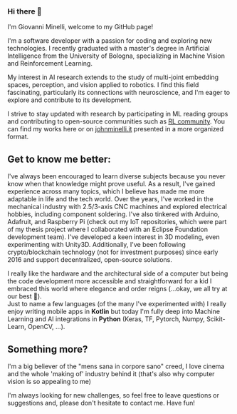 ### Hi there 👋
I'm Giovanni Minelli, welcome to my GitHub page!

I'm a software developer with a passion for coding and exploring new technologies. I recently graduated with a master's degree in Artificial Intelligence from the University of Bologna, specializing in Machine Vision and Reinforcement Learning.

My interest in AI research extends to the study of multi-joint embedding spaces, perception, and vision applied to robotics. I find this field fascinating, particularly its connections with neuroscience, and I'm eager to explore and contribute to its development.

I strive to stay updated with research by participating in ML reading groups and contributing to open-source communities such as [RL community](https://farama.org/).
You can find my works here or on [johnminelli.it](https://johnminelli.it) presented in a more organized format.

<!-- [![johnMinelli's github stats](https://github-readme-stats.vercel.app/api?username=johnMinelli&count_private=true)](https://github.com/anuraghazra/github-readme-stats) -->

## Get to know me better:
I've always been encouraged to learn diverse subjects because you never know when that knowledge might prove useful. As a result, I've gained experience across many topics, which I believe has made me more adaptable in life and the tech world.
Over the years, I've worked in the mechanical industry with 2.5/3-axis CNC machines and explored electrical hobbies, including component soldering. I've also tinkered with Arduino, Adafruit, and Raspberry Pi (check out my IoT repositories, which were part of my thesis project where I collaborated with an Eclipse Foundation development team). I've developed a keen interest in 3D modeling, even experimenting with Unity3D. Additionally, I've been following crypto/blockchain technology (not for investment purposes) since early 2016 and support decentralized, open-source solutions.

I really like the hardware and the architectural side of a computer but being the code development more accessible and straightforward for a kid I embraced this world where elegance and order reigns (...okay, we all try at our best 🙂).\
Just to name a few languages (of the many I've experimented with) I really enjoy writing mobile apps in **Kotlin** but today I'm fully deep into Machine Learning and AI integrations in **Python** (Keras, TF, Pytorch, Numpy, Scikit-Learn, OpenCV, ...).

## Something more?
I'm a big believer of the "mens sana in corpore sano" creed, I love cinema and the whole 'making of' industry behind it (that's also why computer vision is so appealing to me)

I'm always looking for new challenges, so feel free to leave questions or suggestions and, please don't hesitate to contact me. Have fun!
